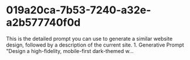 # 019a20ca-7b53-7240-a32e-a2b577740f0d
This is the detailed prompt you can use to generate a similar website design, followed by a description of the current site. 1. Generative Prompt "Design a high-fidelity, mobile-first dark-themed w...
